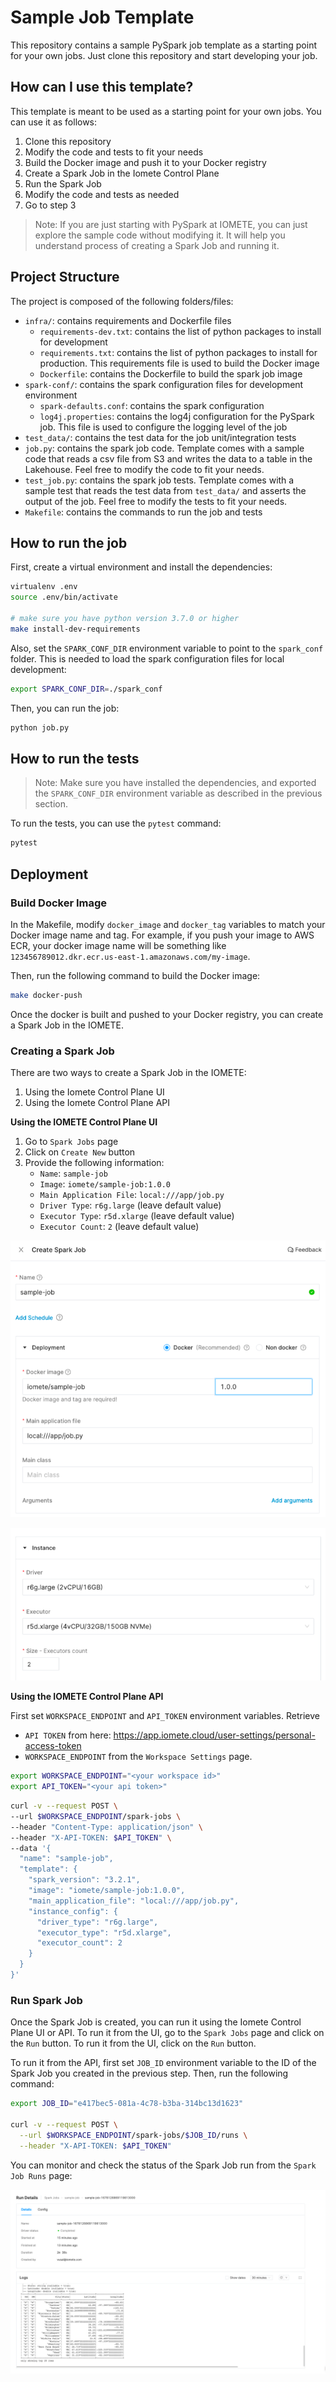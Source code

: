 # Sample Job Template

This repository contains a sample PySpark job template as a starting point for your own jobs. Just clone this repository and start developing your job.

## How can I use this template?

This template is meant to be used as a starting point for your own jobs. You can use it as follows:

1. Clone this repository
2. Modify the code and tests to fit your needs
3. Build the Docker image and push it to your Docker registry
4. Create a Spark Job in the Iomete Control Plane
5. Run the Spark Job
6. Modify the code and tests as needed
7. Go to step 3

> Note: If you are just starting with PySpark at IOMETE, you can just explore the sample code without modifying it. 
> It will help you understand process of creating a Spark Job and running it.


## Project Structure

The project is composed of the following folders/files:
- `infra/`: contains requirements and Dockerfile files  
  - `requirements-dev.txt`: contains the list of python packages to install for development
  - `requirements.txt`: contains the list of python packages to install for production. This requirements file is used to build the Docker image
  - `Dockerfile`: contains the Dockerfile to build the spark job image
- `spark-conf/`: contains the spark configuration files for development environment
  - `spark-defaults.conf`: contains the spark configuration
  - `log4j.properties`: contains the log4j configuration for the PySpark job. This file is used to configure the logging level of the job
- `test_data/`: contains the test data for the job unit/integration tests
- `job.py`: contains the spark job code. Template comes with a sample code that reads a csv file from S3 and writes the data to a table in the Lakehouse. Feel free to modify the code to fit your needs.
- `test_job.py`: contains the spark job tests. Template comes with a sample test that reads the test data from `test_data/` and asserts the output of the job. Feel free to modify the tests to fit your needs.
- `Makefile`: contains the commands to run the job and tests

## How to run the job

First, create a virtual environment and install the dependencies:

```bash
virtualenv .env
source .env/bin/activate

# make sure you have python version 3.7.0 or higher
make install-dev-requirements
```

Also, set the `SPARK_CONF_DIR` environment variable to point to the `spark_conf` folder. This is needed to load the spark configuration files for local development:
```bash
export SPARK_CONF_DIR=./spark_conf
```

Then, you can run the job:

```bash
python job.py
```

## How to run the tests

> Note: Make sure you have installed the dependencies, and exported the `SPARK_CONF_DIR` environment variable as described in the previous section.

To run the tests, you can use the `pytest` command:
```bash
pytest
```

## Deployment

### Build Docker Image

In the Makefile, modify `docker_image` and `docker_tag` variables to match your Docker image name and tag. 
For example, if you push your image to AWS ECR, your docker image name will be something like `123456789012.dkr.ecr.us-east-1.amazonaws.com/my-image`.

Then, run the following command to build the Docker image:

```bash
make docker-push
```

Once the docker is built and pushed to your Docker registry, you can create a Spark Job in the IOMETE.


### Creating a Spark Job

There are two ways to create a Spark Job in the IOMETE:
1. Using the Iomete Control Plane UI
2. Using the Iomete Control Plane API

**Using the IOMETE Control Plane UI**

1. Go to `Spark Jobs` page
2. Click on `Create New` button
3. Provide the following information:
   - `Name`: `sample-job`
   - `Image`: `iomete/sample-job:1.0.0`
   - `Main Application File`: `local:///app/job.py`
   - `Driver Type`: `r6g.large` (leave default value)
   - `Executor Type`: `r5d.xlarge` (leave default value)
   - `Executor Count`: `2` (leave default value)

![Spark Job Application Details](doc/images/spark-job-app-details.png)

![Spark Job Instance Settings](doc/images/spark-app-instance-settings.png)


**Using the IOMETE Control Plane API**


First set `WORKSPACE_ENDPOINT` and `API_TOKEN` environment variables. Retrieve 
- `API TOKEN` from here: https://app.iomete.cloud/user-settings/personal-access-token
- `WORKSPACE_ENDPOINT` from the `Workspace Settings` page.

```bash
export WORKSPACE_ENDPOINT="<your workspace id>"
export API_TOKEN="<your api token>"
```

```bash
curl -v --request POST \
--url $WORKSPACE_ENDPOINT/spark-jobs \
--header "Content-Type: application/json" \
--header "X-API-TOKEN: $API_TOKEN" \
--data '{
  "name": "sample-job",
  "template": {
    "spark_version": "3.2.1",
    "image": "iomete/sample-job:1.0.0",
    "main_application_file": "local:///app/job.py",
    "instance_config": {
      "driver_type": "r6g.large",
      "executor_type": "r5d.xlarge",
      "executor_count": 2
    }
  }
}'
``` 

### Run Spark Job

Once the Spark Job is created, you can run it using the Iomete Control Plane UI or API. To run it from the UI, go to the `Spark Jobs` page and click on the `Run` button. 
To run it from the UI, click on the `Run` button.

To run it from the API, first set `JOB_ID` environment variable to the ID of the Spark Job you created in the previous step. Then, run the following command:

```bash
export JOB_ID="e417bec5-081a-4c78-b3ba-314bc13d1623"

curl -v --request POST \
  --url $WORKSPACE_ENDPOINT/spark-jobs/$JOB_ID/runs \
  --header "X-API-TOKEN: $API_TOKEN"
```

You can monitor and check the status of the Spark Job run from the `Spark Job Runs` page:

![Spark Job Run Details](doc/images/spark-job-run-result.png)






